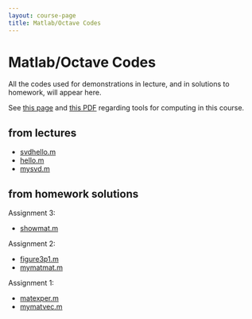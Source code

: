 ```yaml
---
layout: course-page
title: Matlab/Octave Codes
---
```


# Matlab/Octave Codes

All the codes used for demonstrations in lecture, and in solutions to homework, will appear here.

See [this page](computing) and [this PDF](https://bueler.github.io/compareMOP.pdf) regarding tools for computing in this course.

## from lectures

  * [svdhello.m](assets/codes/F25/svdhello.m)
  * [hello.m](assets/codes/F25/hello.m)
  * [mysvd.m](assets/codes/F25/mysvd.m)

## from homework solutions

Assignment 3:

  * [showmat.m](assets/codes/F25/showmat.m)

Assignment 2:

  * [figure3p1.m](assets/codes/F25/figure3p1.m)
  * [mymatmat.m](assets/codes/F25/mymatmat.m)

Assignment 1:

  * [matexper.m](assets/codes/F25/matexper.m)
  * [mymatvec.m](assets/codes/F25/mymatvec.m)
